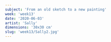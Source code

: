```yaml
---
subject: 'From an old sketch to a new painting'
week: 'week13'
date: '2020-06-03'
artist: 'Sally'
dimensions: '30x30 cm'
slug: 'week13/Sally2.jpg'
---
```

